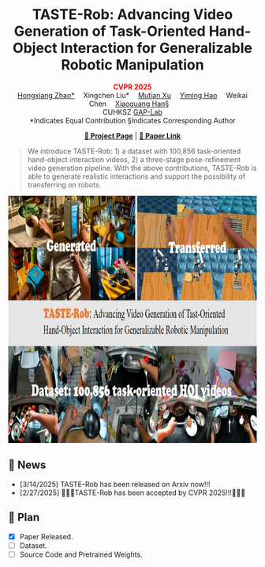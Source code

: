 <h1 align="center"><strong>TASTE-Rob: Advancing Video Generation of Task-Oriented Hand-Object Interaction for Generalizable Robotic Manipulation
</strong></h1>
<p align="center">
      <strong><span style="color: red;">CVPR 2025</span></strong>
    <br>
    <a href='https://hong-xiang-cv.github.io/' target='_blank'>Hongxiang Zhao*</a>&emsp;
    Xingchen Liu*</a>&emsp;
    <a href='https://mutianxu.github.io/' target='_blank'>Mutian Xu</a>&emsp;
    <a href='https://scholar.google.com/citations?user=mlu1Oo4AAAAJ&hl=en' target='_blank'>Yiming Hao</a>&emsp;
    Weikai Chen</a>&emsp;
    <a href='https://gaplab.cuhk.edu.cn/' target='_blank'>Xiaoguang Han§</a>&emsp;
    <br>
    CUHKSZ <a href='https://gaplab.cuhk.edu.cn/' target='_blank'>GAP-Lab</a>   
    <br>
    *Indicates Equal Contribution §Indicates Corresponding Author
    <br>
  </p>

<p align="center">
  <a href="https://taste-rob.github.io/"><b>📖 Project Page</b></a> |
  <a href="https://arxiv.org/abs/2503.11423"><b>📄 Paper Link</b></a>
</p>

</div>

> We introduce TASTE-Rob: 1) a dataset with 100,856 task-oriented hand-object interaction videos, 2) a three-stage pose-refinement video generation pipeline. With the above contributions, TASTE-Rob is able to generate realistic interactions and support the possibility of transferring on robots.

<div align="center">
    <img src="assets/teaser.png" height=500>
</div>

## 📣 News
- [3/14/2025] TASTE-Rob has been released on Arxiv now!!!
- [2/27/2025] 🎉🎉🎉TASTE-Rob has been accepted by CVPR 2025!!!🎉🎉🎉

## 🚩 Plan
- [x] Paper Released.
- [ ] Dataset.
- [ ] Source Code and Pretrained Weights.
